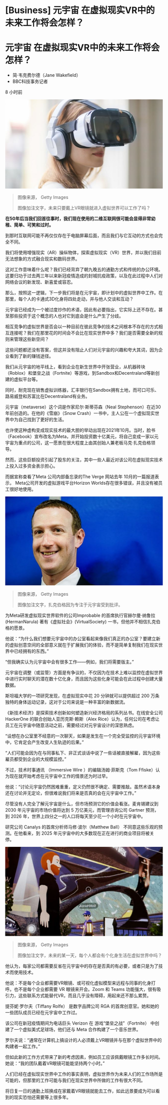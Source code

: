 # [Business] 元宇宙 在虚拟现实VR中的未来工作将会怎样？

#  元宇宙 在虚拟现实VR中的未来工作将会怎样？

  * 简·韦克费尔德（Jane Wakefield） 
  * BBC科技事务记者 

8 小时前

![戴着VR眼镜的女人](_128207773_gettyimages-686736441.jpg)

> 图像来源，  Getty Images
>
> 图像加注文字，未来只要戴上VR眼镜就进入虚拟世界可以工作了吗？

**在50年后当我们回首往事时，我们现在使用的二维互联网很可能会显得非常幼稚、简单、可笑和过时。**

到那时互联网可能不再仅仅存在于电脑屏幕后面，而且我们与它互动的方式也会完全不同。

我们将使用增强现实（AR）操纵物体，探索虚拟现实（VR）世界，并以我们目前无法想象的方式融合现实和数码世界。

这对工作意味着什么呢？我们已经背弃了朝九晚五的通勤方式和传统的办公环境。这要归功于过去两三年以来新冠疫情造成的封城抗疫政策，以及在此过程中人们对网络会议的新发现、新喜爱或容忍。

那么，按照这一逻辑，下一步我们将是在元宇宙，即计划中的虚拟世界中工作。在那里，每个人的卡通式3D化身将四处走动，并与他人交谈和互动？


元宇宙已经成为一个被过度炒作的术语，因此有必要指出，它实际上还不存在。甚至那些投资于这个概念的人也对它到底会是什么产生了分歧。

相互竞争的虚拟世界是否会以一种目前在彼此竞争的技术之间根本不存在的方式相互连接呢？我们在那里花的时间会不会比在现实世界中多？我们是否需要全新的规则来管理这些新空间？

这些问题都还没有答案，但这并没有阻止人们对元宇宙的兴趣和夸大其词，因为企业看到了新的赚钱途径。

我们从元宇宙的地平线上，看到企业在新生世界中开张营业，从机器砖块（Roblox）和堡垒之战（Fortnite）等游戏，到Sandbox和Decentraland等新创建的虚拟平台等。

同时，耐克现在销售虚拟训练器，汇丰银行在Sandbox拥有土地，而可口可乐、路易威登和苏富比在Decentraland有业务。

元宇宙（metaverse）这个词是作家尼尔·斯蒂芬森（Neal Stephenson）在近30年前创造的。在他的《雪崩》（Snow Crash）一书中，主人公在一个虚拟现实世界中为自己找到了更好的生活。

也许使这种虚构变成现实技术的最大胆的举动出现在2021年10月。当时，脸书（Facebook）宣布改名为Meta，并开始投资数十亿美元，将自己变成一家以元宇宙为重点的公司，这一愿景在很大程度上由其创始人兼老板马克·扎克伯格领导。

然而，这些巨额投资引起了股东的关注，其中一些人最近对该公司在虚拟现实技术上投入过多资金表示担心。

而据宣称查看了Meta 公司内部备忘录的The Verge 网站去年 10月的一篇报道表示， Meta公司开发的虚拟游戏平台Horizon Worlds存在很多错误，并且没有被员工很好地使用。

![扎克伯格](_128208159_gettyimages-1201476988.jpg)

> 图像来源，  Getty Images
>
> 图像加注文字，扎克伯格因为专注于元宇宙受到批评。

为Meta研发虚拟现实世界软件的公司Improbable 的首席执行官赫尔曼·纳鲁拉 (HermanNarula) 著有《虚拟社会》(VirtualSociety) 一书，但他并不相信扎克伯格的愿景。

他说：“为什么我们想要元宇宙中的办公室看起来像我们真正的办公室？要建立新的虚拟创意空间的全部意义就在于扩展我们的体验，而不是简单复制我们在现实世界中已经拥有的东西。”

“但我确实认为元宇宙中会有很多工作——例如，我们将需要版主。”

元宇宙在调整（或监管）方面是有争议的，不仅因为在技术上难以监控在虚拟世界中进行实时聊天的潜在数十亿化身，而且因为这些化身可能会在此过程中创建大量数据。

斯坦福大学的一项研究发现，在虚拟现实中花 20 分钟就可以提供超过 200 万条独特的身体运动记录，这对于公司来说是一种丰富的新数据流。

《新技术经济》是探索技术创新如何塑造新兴经济格局的系列丛书。在线安全公司 HackerOne 的联合创始人亚历克斯·赖斯（Alex Rice）认为，任何公司在考虑让员工在元宇宙中随意活动之前，需要经过对元宇宙设计的深思熟虑。

“设想在办公室里不经意的一次聊天，如果是发生在一个完全受监控的元宇宙环境中，它肯定会产生改变人生轨迹的后果。”

“人们可能会因为在与同事私下、非正式谈话中说了一些话被直接解雇，因为这些雇员都受到企业的大规模监控。”

不过，技术时事通讯 （Immersive Wire ）的编辑汤姆·菲斯克（Tom Ffiske）认为现在就开始考虑在元宇宙中工作的情景还为时过早。

他说：“讨论元宇宙仍然困难重重，定义仍然很不确定、需要推敲。虽然术语本身还在讨论并无定论，但很难说我们将来是否真的会在元宇宙中工作。”

尽管没有人完全了解元宇宙是什么，但市场预测它的价值会看涨。麦肯锡建议到 2030 年元宇宙的市场价值将达到 5 万亿美元，而管理咨询公司 Gartner 预测，到 2026 年，世界上四分之一的人口将每天至少花一个小时在元宇宙中。

研究公司 Canalys 的首席分析师马修·波尔（Matthew Ball） 不同意这些乐观的预测。在他看来，到 2025 年元宇宙中的大多数现在正在进行的商业项目将被关停。

![虚拟世界中的化身](_128208157_gettyimages-1387688633.jpg)

> 图像来源，  Getty Images
>
> 图像加注文字，未来的某一天，每个人都会有个化身生活在虚拟世界中吗？

他认为，每家公司都需要反省在元宇宙中的存在是否真的有必要，或者只是为了技术而使用技术。

他说：不是每个企业都需要VR眼镜、或可视化虚拟模型来远程与同事的化身打呼。也不是每个企业都需要 VR 眼镜来开会。Zoom 和 Teams 功能强大，很有吸引力，这些联系方式能替代VR，而且几乎没有障碍，用起来还不那么累赘。

提芬妮·罗尔夫（Tiffany Rolfe） 是数字品牌公司 RGA 的首席创意官。她和她的一些团队成员已经在元宇宙中工作过。

该公司在新冠疫情期间为电话巨头 Verizon 在 游戏“堡垒之战”（Fortnite） 中创建了一个虚拟美式足球场，他们还与 Meta 合作构建了一个音乐世界。

罗尔夫说：“通常在计算机上搞设计的人必须戴上VR眼镜并与在那个虚拟世界中的构建者一起工作。”

但如此新的工作方式带来了新的考虑因素，例如员工应该佩戴眼镜工作多长时间。她说：“我的团队戴着VR眼镜可能能坚持两个小时。”

人们已经在虚拟现实世界中工作的事实表明，虚拟世界作为未来人们的工作场所是可能的，但那里的工作可能与我们在现实世界中所做的工作有很大不同。

将日复一日的通勤上班换成在家戴着VR眼镜就能去工作，如此远景要成为可以看到的现实恐怕还需要等上很多年。


